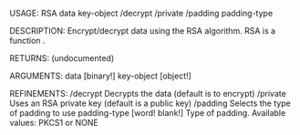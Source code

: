 USAGE:
     RSA data key-object /decrypt /private /padding padding-type

DESCRIPTION:
     Encrypt/decrypt data using the RSA algorithm.
     RSA is a function .

RETURNS:
    (undocumented)

ARGUMENTS:
    data [binary!]
    key-object [object!]

REFINEMENTS:
    /decrypt
        Decrypts the data (default is to encrypt)
    /private
        Uses an RSA private key (default is a public key)
    /padding
        Selects the type of padding to use
    padding-type [word! blank!]
        Type of padding. Available values: PKCS1 or NONE

